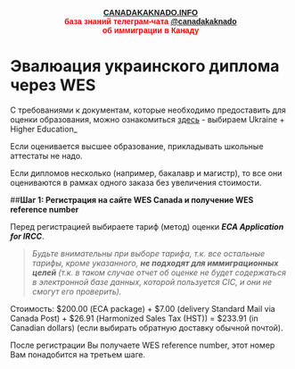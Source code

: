 
<p style="color:red; font-family:arial; font-weight:800; text-align:center; font-size:1em; "><a href="http://canadakaknado.info">CANADAKAKNADO.INFO</a><br>база знаний телеграм-чата <a href="https://t.me/canadakaknado">@canadakaknado</a><br>об иммиграции в Канаду</p>

# __Эвалюация украинского диплома через WES__

С требованиями к документам, которые необходимо предоставить для оценки образования, можно ознакомиться [здесь](https://www.wes.org/ca/required-documents/) - выбираем Ukraine + Higher Education_

Если оценивается высшее образование, прикладывать школьные аттестаты не надо.

Если дипломов несколько (например, бакалавр и магистр), то все они оцениваются в рамках одного заказа без увеличения стоимости.

##__Шаг 1: Регистрация на сайте WES Canada и получение WES reference number__

Перед регистрацией выбираете тариф (метод) оценки __*ECA Application for IRCC*__.

> *Будьте внимательны при выборе тарифа, т.к. все остальные тарифы, кроме указанного, __не подходят для иммиграционных целей__ (т.к. в таком случае отчет об оценке не будет содержаться в электронной базе данных, которой пользуется CIC, и они не смогут его проверить).*

Стоимость: $200.00 (ECA package) + $7.00 (delivery Standard Mail via Canada Post) + $26.91 (Harmonized Sales Tax (HST)) = $233.91 (in Canadian dollars) (если выбирать обратную доставку обычной почтой).

После регистрации Вы получаете WES reference number, этот номер Вам понадобится на третьем шаге. 



